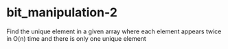 # bit_manipulation-2
Find the unique element in a given array where each element appears twice in O(n) time and there is only one unique element
